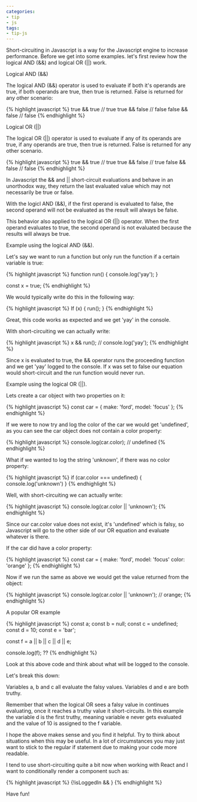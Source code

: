 ```yaml
---
categories:
- tip
- js
tags: 
- tip-js
---
```


Short-circuiting in Javascript is a way for the Javascript engine to increase performance. Before we get into some examples. let's first review how the logical AND (&&) and logical OR (\|\|) work.

Logical AND (&&)

The logical AND (&&) operator is used to evaluate if both it's operands are true, if both operands are true, then true is returned. False is returned for any other scenario:

{% highlight javascript %}
true && true // true
true && false // false
false && false // false
{% endhighlight %}

Logical OR (\|\|)

The logical OR (\|\|) operator is used to evaluate if any of its operands are true, if any operands are true, then true is returned. False is returned for any other scenario.

{% highlight javascript %}
true && true // true
true && false // true
false && false // false
{% endhighlight %}

In Javascript the && and \|\| short-circuit evaluations and behave in an unorthodox way, they return the last evaluated value which may not necessarily be true or false.

With the logicl AND (&&), if the first operand is evaluated to false, the second operand will not be evaluated as the result will always be false.

This behavior also applied to the logical OR (\|\|) operator. When the first operand evaluates to true, the second operand is not evaluated because the results will always be true.

Example using the logical AND (&&).

Let's say we want to run a function but only run the function if a certain variable is true:

{% highlight javascript %}
function run() {
  console.log('yay');
}

const x = true;
{% endhighlight %}

We would typically write do this in the following way:

{% highlight javascript %}
If (x) {
  run();
}
{% endhighlight %}

Great, this code works as expected and we get 'yay' in the console.

With short-circuiting we can actually write:

{% highlight javascript %}
x && run(); // console.log('yay');
{% endhighlight %}

Since x is evaluated to true, the && operator runs the proceeding function and we get 'yay' logged to the console. If x was set to false our equation would short-circuit and the run function would never run.

Example using the logical OR (\|\|).

Lets create a car object with two properties on it:

{% highlight javascript %}
const car = {
  make: 'ford',
  model: 'focus'
};
{% endhighlight %}

If we were to now try and log the color of the car we would get 'undefined', as you can see the car object does not contain a color property:

{% highlight javascript %}
console.log(car.color); // undefined
{% endhighlight %}

What if we wanted to log the string 'unknown', if there was no color property:

{% highlight javascript %}
if (car.color === undefined) {
  console.log('unknown')
}
{% endhighlight %}

Well, with short-circuiting we can actually write:

{% highlight javascript %}
console.log(car.color || 'unknown');
{% endhighlight %}

Since our car.color value does not exist, it's 'undefined' which is falsy, so Javascript will go to the other side of our OR equation and evaluate whatever is there.

If the car did have a color property:

{% highlight javascript %}
const car = {
  make: 'ford',
  model: 'focus'
  color: 'orange'
};
{% endhighlight %}

Now if we run the same as above we would get the value returned from the object:

{% highlight javascript %}
console.log(car.color || 'unknown'); // orange;
{% endhighlight %}

A popular OR example

{% highlight javascript %}
const a;
const b = null;
const c = undefined;
const d = 10;
const e = 'bar';

const f =  a || b || c || d || e;

console.log(f); ??
{% endhighlight %}

Look at this above code and think about what will be logged to the console.

Let's break this down:

Variables a, b and c all evaluate the falsy values.
Variables d and e are both truthy.

Remember that when the logical OR sees a falsy value in continues evaluating, once it reaches a truthy value it short-circuits. In this example the variable d is the first truthy, meaning variable e never gets evaluated and the value of 10 is assigned to the f variable.

I hope the above makes sense and you find it helpful. Try to think about situations when this may be useful. In a lot of circumstances you may just want to stick to the regular if statement due to making your code more readable.

I tend to use short-circuiting quite a bit now when working with React and I want to conditionally render a component such as:

{% highlight javascript %}
{!isLoggedIn &&
<Login />}
{% endhighlight %}

Have fun!